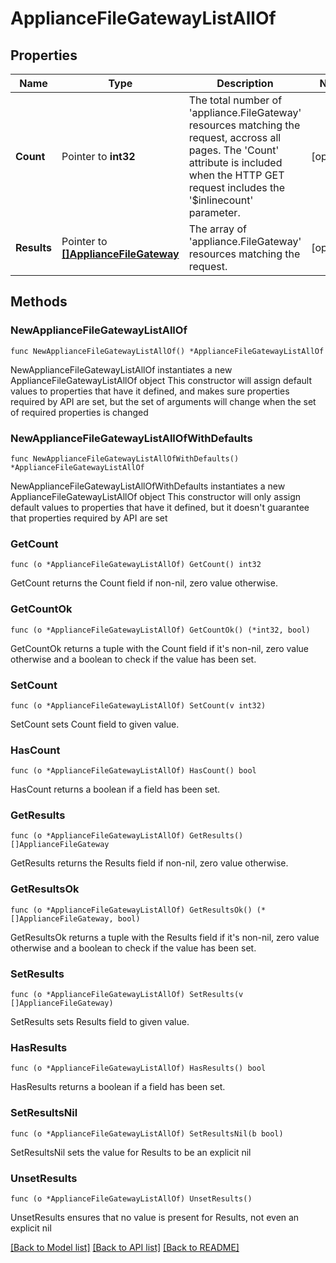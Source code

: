 # ApplianceFileGatewayListAllOf

## Properties

Name | Type | Description | Notes
------------ | ------------- | ------------- | -------------
**Count** | Pointer to **int32** | The total number of &#39;appliance.FileGateway&#39; resources matching the request, accross all pages. The &#39;Count&#39; attribute is included when the HTTP GET request includes the &#39;$inlinecount&#39; parameter. | [optional] 
**Results** | Pointer to [**[]ApplianceFileGateway**](ApplianceFileGateway.md) | The array of &#39;appliance.FileGateway&#39; resources matching the request. | [optional] 

## Methods

### NewApplianceFileGatewayListAllOf

`func NewApplianceFileGatewayListAllOf() *ApplianceFileGatewayListAllOf`

NewApplianceFileGatewayListAllOf instantiates a new ApplianceFileGatewayListAllOf object
This constructor will assign default values to properties that have it defined,
and makes sure properties required by API are set, but the set of arguments
will change when the set of required properties is changed

### NewApplianceFileGatewayListAllOfWithDefaults

`func NewApplianceFileGatewayListAllOfWithDefaults() *ApplianceFileGatewayListAllOf`

NewApplianceFileGatewayListAllOfWithDefaults instantiates a new ApplianceFileGatewayListAllOf object
This constructor will only assign default values to properties that have it defined,
but it doesn't guarantee that properties required by API are set

### GetCount

`func (o *ApplianceFileGatewayListAllOf) GetCount() int32`

GetCount returns the Count field if non-nil, zero value otherwise.

### GetCountOk

`func (o *ApplianceFileGatewayListAllOf) GetCountOk() (*int32, bool)`

GetCountOk returns a tuple with the Count field if it's non-nil, zero value otherwise
and a boolean to check if the value has been set.

### SetCount

`func (o *ApplianceFileGatewayListAllOf) SetCount(v int32)`

SetCount sets Count field to given value.

### HasCount

`func (o *ApplianceFileGatewayListAllOf) HasCount() bool`

HasCount returns a boolean if a field has been set.

### GetResults

`func (o *ApplianceFileGatewayListAllOf) GetResults() []ApplianceFileGateway`

GetResults returns the Results field if non-nil, zero value otherwise.

### GetResultsOk

`func (o *ApplianceFileGatewayListAllOf) GetResultsOk() (*[]ApplianceFileGateway, bool)`

GetResultsOk returns a tuple with the Results field if it's non-nil, zero value otherwise
and a boolean to check if the value has been set.

### SetResults

`func (o *ApplianceFileGatewayListAllOf) SetResults(v []ApplianceFileGateway)`

SetResults sets Results field to given value.

### HasResults

`func (o *ApplianceFileGatewayListAllOf) HasResults() bool`

HasResults returns a boolean if a field has been set.

### SetResultsNil

`func (o *ApplianceFileGatewayListAllOf) SetResultsNil(b bool)`

 SetResultsNil sets the value for Results to be an explicit nil

### UnsetResults
`func (o *ApplianceFileGatewayListAllOf) UnsetResults()`

UnsetResults ensures that no value is present for Results, not even an explicit nil

[[Back to Model list]](../README.md#documentation-for-models) [[Back to API list]](../README.md#documentation-for-api-endpoints) [[Back to README]](../README.md)


